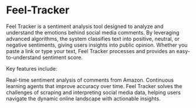 # Feel-Tracker
Feel Tracker is a sentiment analysis tool designed to analyze and understand the emotions behind social media comments. By leveraging advanced algorithms, the system classifies text into positive, neutral, or negative sentiments, giving users insights into public opinion. Whether you paste a link or type your text, Feel Tracker processes and provides an easy-to-understand sentiment score.

Key features include:

Real-time sentiment analysis of comments from Amazon.
Continuous learning agents that improve accuracy over time.
Feel Tracker solves the challenges of scraping and interpreting social media data, helping users navigate the dynamic online landscape with actionable insights.
